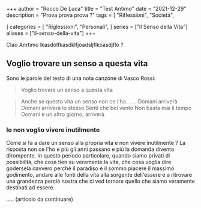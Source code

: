+++
author = "Rocco De Luca"
title = "Test Antimo"
date = "2021-12-29"
description = "Prova prova prova ?"
tags = [
    "Riflessioni",
    "Società",
    
]
categories = [
    "Riglessioni",
    "Personali",
]
series = ["Il Senso della Vita"]
aliases = ["il-senso-della-vita"]
+++

CIao Anrtimo lkasdòlfkasdklfjòadsljflkòasdjflò ?
<!--more-->

## Voglio trovare un senso a questa vita
Sono le parole del testo di una nota canzone di Vasco Rossi:

>Voglio trovare un senso a questa vita 

>Anche se questa vita un senso non ce l'ha. 
>.....
>Domani arriverà
>Domani arriverà lo stesso
>Senti che bel vento
>Non basta mai il tempo
>Domani è un altro giorno, arriverà



### Io non voglio vivere inutilmente

Come si fa a dare un senso alla propria vita e non vivere inutilmente ?
La risposta non ce l'ho e più gli anni passano e più la domanda diventa dirompente.
In questo periodo particolare, quando siamo privati di possibilità, che cosa tien su veramente la vita, che cosa voglia dire godersela davvero perchè il paradiso è il sommo piacere il massimo godimento, andare alle fonti della vita alla sorgente dell'essere e a ritrovare una grandezza perciò nostra che ci ved tornare quello che siamo veramente destinati ad essere.


..... (articolo da continuare)
